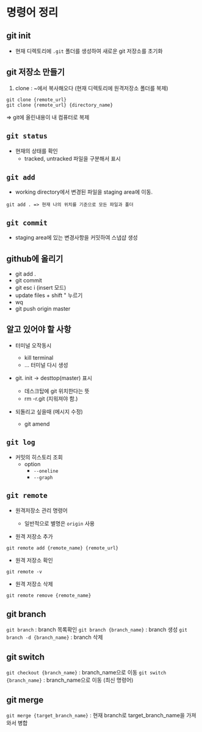 # 명령어 정리

## git init
- 현재 디렉토리에 `.git` 폴더를 생성하여 새로운 git 저장소를 초기화

## git 저장소 만들기 

1) clone : ~에서 복사해오다 (현재 디렉토리에 원격저장소 폴더를 복제)
```
git clone {remote_url}
git clone {remote_url} {directory_name}
```
=> git에 올린내용이 내 컴퓨터로 복제

## `git status`
- 현재의 상태를 확인
    - tracked, untracked 파일을 구분해서 표시

## `git add`
- working directory에서 변경된 파일을 staging area에 이동.

```git add {add_name/directory_name}
git add . => 현재 나의 위치를 기준으로 모든 파일과 폴더
```

## `git commit`
- staging area에 있는 변경사항을 커밋하여 스냅샵 생성

## github에 올리기
- git add .
- git commit
- git esc i (insert 모드)
- update files + shift " 누르기 
- wq
- git push origin master

## 알고 있어야 할 사항

- 터미널 오작동시
    - kill terminal
    - ... 터미널 다시 생성

- git. init -> desttop(master) 표시
    - 데스크탑에 git 위치한다는 뜻
    - rm -r.git (지워져야 함.)

- 되돌리고 싶을때 (메시지 수정)
    - git amend 

## `git log`
- 커밋의 히스토리 조회
    - option 
        - `--oneline`
        - `--graph`

## `git remote`
- 원격저장소 관리 명령어
    - 일반적으로 별명은 `origin` 사용

- 원격 저장소 추가 

```
git remote add {remote_name} {remote_url}
```

- 원격 저장소 확인 
```
git remote -v
```

- 원격 저장소 삭제
```
git remote remove {remote_name}
```

## git branch
`git branch` : branch 목록확인
`git branch {branch_name}` : branch 생성
`git branch -d {branch_name}` : branch 삭제

## git switch
`git checkout {branch_name}` : branch_name으로 이동
`git switch {branch_name}` : branch_name으로 이동 (최신 명령어)

## git merge
`git merge {target_branch_name}` : 현재 branch로 target_branch_name을 가져와서 병합


